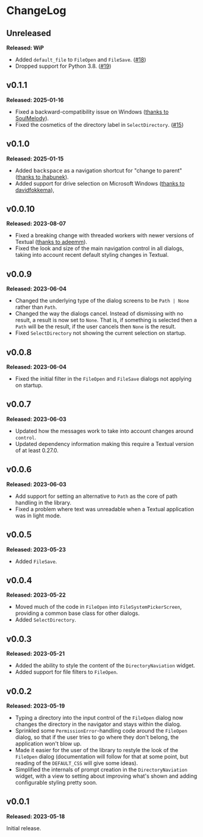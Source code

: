 # ChangeLog

## Unreleased

**Released: WiP**

- Added `default_file` to `FileOpen` and `FileSave`.
  ([#18](https://github.com/davep/textual-fspicker/pull/18))
- Dropped support for Python 3.8.
  ([#19](https://github.com/davep/textual-fspicker/pull/19))

## v0.1.1

**Released: 2025-01-16**

- Fixed a backward-compatibility issue on Windows ([thanks to
  SoulMelody](https://github.com/davep/textual-fspicker/pull/14)).
- Fixed the cosmetics of the directory label in `SelectDirectory`.
  ([#15](https://github.com/davep/textual-fspicker/pull/15))

## v0.1.0

**Released: 2025-01-15**

- Added <kbd>backspace</kbd> as a navigation shortcut for "change to parent"
  ([thanks to ihabunek](https://github.com/davep/textual-fspicker/pull/7)).
- Added support for drive selection on Microsoft Windows
  ([thanks to davidfokkema](https://github.com/davep/textual-fspicker/pull/9)),

## v0.0.10

**Released: 2023-08-07**

- Fixed a breaking change with threaded workers with newer versions of
  Textual ([thanks to
  adeemm](https://github.com/davep/textual-fspicker/pull/3)).
- Fixed the look and size of the main navigation control in all dialogs,
  taking into account recent default styling changes in Textual.

## v0.0.9

**Released: 2023-06-04**

- Changed the underlying type of the dialog screens to be `Path | None`
  rather than `Path`.
- Changed the way the dialogs cancel. Instead of dismissing with no result,
  a result is now set to `None`. That is, if something is selected then a
  `Path` will be the result, if the user cancels then `None` is the result.
- Fixed `SelectDirectory` not showing the current selection on startup.

## v0.0.8

**Released: 2023-06-04**

- Fixed the initial filter in the `FileOpen` and `FileSave` dialogs not
  applying on startup.

## v0.0.7

**Released: 2023-06-03**

- Updated how the messages work to take into account changes around
  `control`.
- Updated dependency information making this require a Textual version of at
  least 0.27.0.

## v0.0.6

**Released: 2023-06-03**

- Add support for setting an alternative to `Path` as the core of path
  handling in the library.
- Fixed a problem where text was unreadable when a Textual application was
  in light mode.

## v0.0.5

**Released: 2023-05-23**

- Added `FileSave`.

## v0.0.4

**Released: 2023-05-22**

- Moved much of the code in `FileOpen` into `FileSystemPickerScreen`,
  providing a common base class for other dialogs.
- Added `SelectDirectory`.

## v0.0.3

**Released: 2023-05-21**

- Added the ability to style the content of the `DirectoryNaviation` widget.
- Added support for file filters to `FileOpen`.

## v0.0.2

**Released: 2023-05-19**

- Typing a directory into the input control of the `FileOpen` dialog now
  changes the directory in the navigator and stays within the dialog.
- Sprinkled some `PermissionError`-handling code around the `FileOpen`
  dialog, so that if the user tries to go where they don't belong, the
  application won't blow up.
- Made it easier for the user of the library to restyle the look of the
  `FileOpen` dialog (documentation will follow for that at some point, but
  reading of the `DEFAULT_CSS` will give some ideas).
- Simplified the internals of prompt creation in the `DirectoryNaviation`
  widget, with a view to setting about improving what's shown and adding
  configurable styling pretty soon.

## v0.0.1

**Released: 2023-05-18**

Initial release.

[//]: # (ChangeLog.md ends here)
